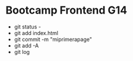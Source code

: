 # Bootcamp Frontend G14
* git status - 
* git add index.html
* git commit -m "miprimerapage"
* git add -A
* git log
